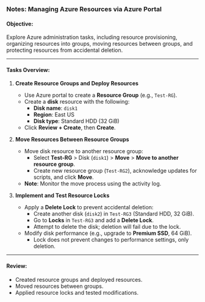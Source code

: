 ### Notes: Managing Azure Resources via Azure Portal

#### **Objective**:  
Explore Azure administration tasks, including resource provisioning, organizing resources into groups, moving resources between groups, and protecting resources from accidental deletion.

---

#### **Tasks Overview**:

1. **Create Resource Groups and Deploy Resources**  
   - Use Azure portal to create a **Resource Group** (e.g., `Test-RG`).  
   - Create a **disk** resource with the following:  
     - **Disk name**: `disk1`  
     - **Region**: East US  
     - **Disk type**: Standard HDD (32 GiB)  
   - Click **Review + Create**, then **Create**.

2. **Move Resources Between Resource Groups**  
   - Move disk resource to another resource group:  
     - Select **Test-RG** > Disk (`disk1`) > **Move** > **Move to another resource group**.  
     - Create new resource group (`Test-RG2`), acknowledge updates for scripts, and click **Move**.  
   - **Note**: Monitor the move process using the activity log.

3. **Implement and Test Resource Locks**  
   - Apply a **Delete Lock** to prevent accidental deletion:  
     - Create another disk (`disk2`) in `Test-RG3` (Standard HDD, 32 GiB).  
     - Go to **Locks** in `Test-RG3` and add a **Delete Lock**.  
     - Attempt to delete the disk; deletion will fail due to the lock.
   - Modify disk performance (e.g., upgrade to **Premium SSD**, 64 GiB).  
     - Lock does not prevent changes to performance settings, only deletion.

---

#### **Review**:  
- Created resource groups and deployed resources.
- Moved resources between groups.
- Applied resource locks and tested modifications.

